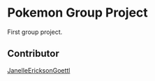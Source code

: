 # Pokemon Group Project

First group project.


## Contributor
[JanelleEricksonGoettl](https://github.com/JanelleEricksonGoettl/)
